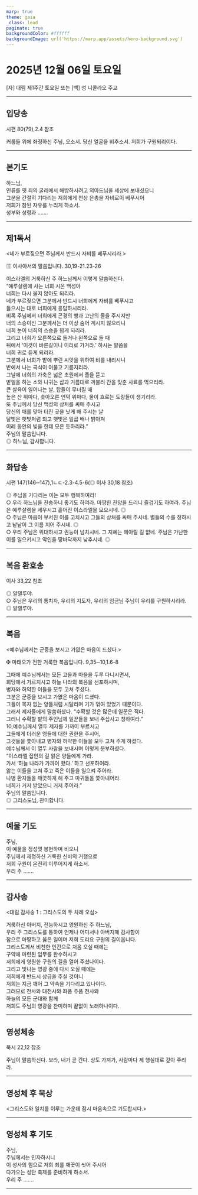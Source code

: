 ```yaml
---
marp: true
theme: gaia
_class: lead
paginate: true
backgroundColor: #ffffff
backgroundImage: url('https://marp.app/assets/hero-background.svg')
---
```


# 2025년 12월 06일 토요일

[자] 대림 제1주간 토요일 또는 [백] 성 니콜라오 주교  




---

## 입당송

시편 80(79),2.4 참조

커룹들 위에 좌정하신 주님, 오소서. 당신 얼굴을 비추소서. 저희가 구원되리이다.  
  


---

## 본기도

하느님,  
인류를 옛 죄의 굴레에서 해방하시려고 외아드님을 세상에 보내셨으니  
그분을 간절히 기다리는 저희에게 천상 은총을 자비로이 베푸시어  
저희가 참된 자유를 누리게 하소서.  
성부와 성령과 …….  
  


---

## 제1독서

<네가 부르짖으면 주님께서 반드시 자비를 베푸시리라.>

▥ 이사야서의 말씀입니다. 30,19-21.23-26

이스라엘의 거룩하신 주 하느님께서 이렇게 말씀하신다.  
“예루살렘에 사는 너희 시온 백성아  
너희는 다시 울지 않아도 되리라.  
네가 부르짖으면 그분께서 반드시 너희에게 자비를 베푸시고  
들으시는 대로 너희에게 응답하시리라.  
비록 주님께서 너희에게 곤경의 빵과 고난의 물을 주시지만  
너의 스승이신 그분께서는 더 이상 숨어 계시지 않으리니  
너희 눈이 너희의 스승을 뵙게 되리라.  
그리고 너희가 오른쪽으로 돌거나 왼쪽으로 돌 때  
뒤에서 ‘이것이 바른길이니 이리로 가거라.’ 하시는 말씀을  
너희 귀로 듣게 되리라.  
그분께서 너희가 밭에 뿌린 씨앗을 위하여 비를 내리시니  
밭에서 나는 곡식이 여물고 기름지리라.  
그날에 너희의 가축은 넓은 초원에서 풀을 뜯고  
밭일을 하는 소와 나귀는 삽과 거름대로 까불러 간을 맞춘 사료를 먹으리라.  
큰 살육이 일어나는 날, 탑들이 무너질 때  
높은 산 위마다, 솟아오른 언덕 위마다, 물이 흐르는 도랑들이 생기리라.  
또 주님께서 당신 백성의 상처를 싸매 주시고  
당신의 매를 맞아 터진 곳을 낫게 해 주시는 날  
달빛은 햇빛처럼 되고 햇빛은 일곱 배나 밝아져  
이레 동안의 빛을 한데 모은 듯하리라.”  
주님의 말씀입니다.  
◎ 하느님, 감사합니다.  
  


---

## 화답송

시편 147(146─147),1ㄴㄷ-2.3-4.5-6(◎ 이사 30,18 참조)

◎ 주님을 기다리는 이는 모두 행복하여라!  
○ 우리 하느님을 찬송하니 좋기도 하여라. 마땅한 찬양을 드리니 즐겁기도 하여라. 주님은 예루살렘을 세우시고 흩어진 이스라엘을 모으시네. ◎  
○ 주님은 마음이 부서진 이를 고치시고 그들의 상처를 싸매 주시네. 별들의 수를 정하시고 낱낱이 그 이름 지어 주시네. ◎  
○ 우리 주님은 위대하시고 권능이 넘치시네. 그 지혜는 헤아릴 길 없네. 주님은 가난한 이를 일으키시고 악인을 땅바닥까지 낮추시네. ◎  
  


---

## 복음 환호송

이사 33,22 참조

◎ 알렐루야.  
○ 주님은 우리의 통치자, 우리의 지도자, 우리의 임금님 주님이 우리를 구원하시리라.  
◎ 알렐루야.  
  


---

## 복음

<예수님께서는 군중을 보시고 가엾은 마음이 드셨다.>

✠ 마태오가 전한 거룩한 복음입니다. 9,35─10,1.6-8

그때에 예수님께서는 모든 고을과 마을을 두루 다니시면서,  
회당에서 가르치시고 하늘 나라의 복음을 선포하시며,  
병자와 허약한 이들을 모두 고쳐 주셨다.  
그분은 군중을 보시고 가엾은 마음이 드셨다.  
그들이 목자 없는 양들처럼 시달리며 기가 꺾여 있었기 때문이다.  
그래서 제자들에게 말씀하셨다. “수확할 것은 많은데 일꾼은 적다.  
그러니 수확할 밭의 주인님께 일꾼들을 보내 주십사고 청하여라.”  
10,예수님께서 열두 제자를 가까이 부르시고  
그들에게 더러운 영들에 대한 권한을 주시어,  
그것들을 쫓아내고 병자와 허약한 이들을 모두 고쳐 주게 하셨다.  
예수님께서 이 열두 사람을 보내시며 이렇게 분부하셨다.  
“이스라엘 집안의 길 잃은 양들에게 가라.  
가서 ‘하늘 나라가 가까이 왔다.’ 하고 선포하여라.  
앓는 이들을 고쳐 주고 죽은 이들을 일으켜 주어라.  
나병 환자들을 깨끗하게 해 주고 마귀들을 쫓아내어라.  
너희가 거저 받았으니 거저 주어라.”  
주님의 말씀입니다.  
◎ 그리스도님, 찬미합니다.  
  


---

## 예물 기도

주님,  
이 예물을 정성껏 봉헌하며 비오니  
주님께서 제정하신 거룩한 신비의 거행으로  
저희 구원이 온전히 이루어지게 하소서.  
우리 주 …….  
  


---

## 감사송

<대림 감사송 1 : 그리스도의 두 차례 오심>

거룩하신 아버지, 전능하시고 영원하신 주 하느님,  
우리 주 그리스도를 통하여 언제나 어디서나 아버지께 감사함이  
참으로 마땅하고 옳은 일이며 저희 도리요 구원의 길이옵니다.  
그리스도께서 비천한 인간으로 처음 오실 때에는  
구약에 마련된 임무를 완수하시고  
저희에게 영원한 구원의 길을 열어 주셨나이다.  
그리고 빛나는 영광 중에 다시 오실 때에는  
저희에게 반드시 상급을 주실 것이니  
저희는 지금 깨어 그 약속을 기다리고 있나이다.  
그러므로 천사와 대천사와 좌품 주품 천사와  
하늘의 모든 군대와 함께  
저희도 주님의 영광을 찬미하며 끝없이 노래하나이다.  
  


---

## 영성체송

묵시 22,12 참조

주님이 말씀하신다. 보라, 내가 곧 간다. 상도 가져가, 사람마다 제 행실대로 갚아 주리라.  
  


---

## 영성체 후 묵상

<그리스도와 일치를 이루는 가운데 잠시 마음속으로 기도합시다.>  


---

## 영성체 후 기도

주님,  
주님께서는 인자하시니  
이 성사의 힘으로 저희 죄를 깨끗이 씻어 주시어  
다가오는 성탄 축제를 준비하게 하소서.  
우리 주 …….  
  


---
